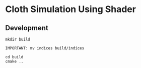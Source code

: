 # Cloth Simulation Using Shader

## Development

```
mkdir build

IMPORTANT: mv indices build/indices

cd build
cmake ..
```


